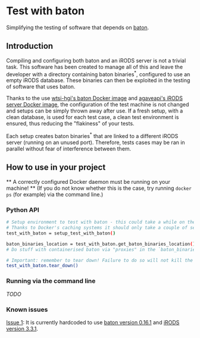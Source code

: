 # Test with baton
Simplifying the testing of software that depends on [baton](https://github.com/wtsi-npg/baton).


## Introduction
Compiling and configuring both baton and an iRODS server is not a trivial task. This software has been created to manage
all of this and leave the developer with a directory containing baton binaries<sup>*</sup>, configured to use an empty
iRODS database. These binaries can then be exploited in the testing of software that uses baton. 

Thanks to the use [wtsi-hgi's baton Docker image](https://github.com/wtsi-hgi/docker-baton) and
[agaveapi's iRODS server Docker image](https://hub.docker.com/r/agaveapi/irods/), the configuration of the test machine
is not changed and setups can be simply thrown away after use. If a fresh setup, with a clean database, is used for each
test case, a clean test environment is ensured, thus reducing the "flakiness" of your tests.
 
Each setup creates baton binaries<sup>*</sup> that are linked to a different iRODS server (running on an unused port).
Therefore, tests cases may be ran in parallel without fear of interference between them.


## How to use in your project
** A correctly configured Docker daemon must be running on your machine! **
(If you do not know whether this is the case, try running `docker ps` (for example) via the command line.)

### Python API
```bash
# Setup environment to test with baton - this could take a while on the first run (anticipate up to 10 minutes)!
# Thanks to Docker's caching systems it should only take a couple of seconds after the first run
test_with_baton = setup_test_with_baton()

baton_binaries_location = test_with_baton.get_baton_binaries_location()
# Do stuff with containerised baton via "proxies" in the `baton_binaries_location` directory.

# Important: remember to tear down! Failure to do so will not kill the Docker daemon running the iRODS test server
test_with_baton.tear_down()
```

### Running via the command line
*TODO*


### Known issues
[Issue 1](https://github.com/wtsi-hgi/test-with-baton/issues/1): It is currently hardcoded to use
[baton version 0.16.1](https://github.com/wtsi-npg/baton/tree/release-0.16.1) and
[iRODS version 3.3.1](https://github.com/irods/irods-legacy).
